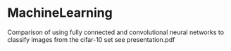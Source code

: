 # MachineLearning
Comparison of using fully connected and convolutional neural networks to classify images from the cifar-10 set
see presentation.pdf
